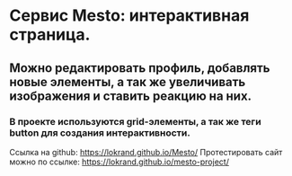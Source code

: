 # Cервис Mesto: интерактивная страница.
## Можно редактировать профиль, добавлять новые элементы, а так же увеличивать изображения и ставить реакцию на них.
### В проекте используются grid-элементы, а так же теги button для создания интерактивности.
Ссылка на github: https://lokrand.github.io/Mesto/
Протестировать сайт можно по ссылке: https://lokrand.github.io/mesto-project/
